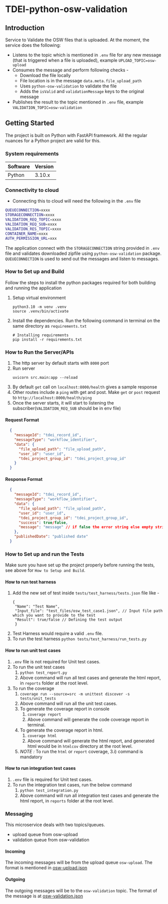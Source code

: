 # TDEI-python-osw-validation

## Introduction 
Service to Validate the OSW files that is uploaded. At the moment, the service does the following:
- Listens to the topic which is mentioned in `.env` file for any new message (that is triggered when a file is uploaded), example  `UPLOAD_TOPIC=osw-upload` 
- Consumes the message and perform following checks - 
  - Download the file locally 
  - File location is in the message `data.meta.file_upload_path`
  - Uses `python-osw-validation` to validate the file
  - Adds the `isValid` and `validationMessage` keys to the original message 
- Publishes the result to the topic mentioned in `.env` file, example `VALIDATION_TOPIC=osw-validation`

## Getting Started
The project is built on Python with FastAPI framework. All the regular nuances for a Python project are valid for this.

### System requirements
| Software   | Version |
|------------|---------|
| Python     | 3.10.x  |


### Connectivity to cloud
- Connecting this to cloud will need the following in the `.env` file

```bash
QUEUECONNECTION=xxxx
STORAGECONNECTION=xxxx
VALIDATION_REQ_TOPIC=xxxx
VALIDATION_REQ_SUB=xxxx
VALIDATION_RES_TOPIC=xxxx
CONTAINER_NAME=xxxx
AUTH_PERMISSION_URL=xxx

```

The application connect with the `STORAGECONNECTION` string provided in `.env` file and validates downloaded zipfile using `python-osw-validation` package.
`QUEUECONNECTION` is used to send out the messages and listen to messages.


### How to Set up and Build
Follow the steps to install the python packages required for both building and running the application

1. Setup virtual environment
    ```
    python3.10 -m venv .venv
    source .venv/bin/activate
    ```

2. Install the dependencies. Run the following command in terminal on the same directory as `requirements.txt`
    ```
    # Installing requirements
    pip install -r requirements.txt
    ```
### How to Run the Server/APIs   

1. The http server by default starts with `8000` port
2. Run server
    ```
    uvicorn src.main:app --reload
    ```
3. By default `get` call on `localhost:8000/health` gives a sample response
4. Other routes include a `ping` with get and post. Make `get` or `post` request to `http://localhost:8000/health/ping`
5. Once the server starts, it will start to listening the subscriber(`VALIDATION_REQ_SUB` should be in env file)


#### Request Format
  
```json
  {
    "messageId": "tdei_record_id",
    "messageType": "workflow_identifier",
    "data": {
      "file_upload_path": "file_upload_path",
      "user_id": "user_id",
      "tdei_project_group_id": "tdei_project_group_id"
    } 
  }
```

#### Response Format
  
```json
  {
    "messageId": "tdei_record_id",
    "messageType": "workflow_identifier",
    "data": {
      "file_upload_path": "file_upload_path",
      "user_id": "user_id",
      "tdei_project_group_id": "tdei_project_group_id",
      "success": true/false,
      "message": "message" // if false the error string else empty string
    },
    "publishedDate": "published date"
  }
```


### How to Set up and run the Tests

Make sure you have set up the project properly before running the tests, see above for `How to Setup and Build`.

#### How to run test harness
1. Add the new set of test inside `tests/test_harness/tests.json` file like -
    ```
    {
     "Name": "Test Name",
     "Input_file": "test_files/osw_test_case1.json", // Input file path which you want to provide to the test
     "Result": true/false // Defining the test output 
     }
    ```
2. Test Harness would require a valid `.env` file.
3. To run the test harness `python tests/test_harness/run_tests.py` 
#### How to run unit test cases
1. `.env` file is not required for Unit test cases.
2. To run the unit test cases
   1. `python test_report.py`
   2. Above command will run all test cases and generate the html report, in `reports` folder at the root level.
3. To run the coverage
   1. `coverage run --source=src -m unittest discover -s tests/unit_tests`
   2. Above command will run all the unit test cases.
   3. To generate the coverage report in console
      1. `coverage report`
      2. Above command will generate the code coverage report in terminal. 
   4. To generate the coverage report in html.
      1. `coverage html`
      2. Above command will generate the html report, and generated html would be in `htmlcov` directory at the root level.
   5. _NOTE :_ To run the `html` or `report` coverage, 3.i) command is mandatory

#### How to run integration test cases
1. `.env` file is required for Unit test cases.
2. To run the integration test cases, run the below command
   1. `python test_integration.py`
   2. Above command will run all integration test cases and generate the html report, in `reports` folder at the root level.


### Messaging

This microservice deals with two topics/queues. 
- upload queue from osw-upload
- validation queue from osw-validation


#### Incoming
The incoming messages will be from the upload queue `osw-upload`.
The format is mentioned in [osw-upload.json](./src/assets/osw-upload.json)

#### Outgoing
The outgoing messages will be to the `osw-validation` topic.
The format of the message is at [osw-validation.json](./src/assets/osw-validation.json)


